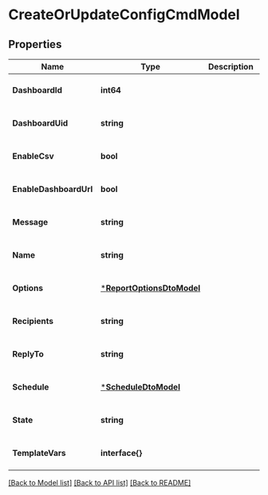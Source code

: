 # CreateOrUpdateConfigCmdModel

## Properties
Name | Type | Description | Notes
------------ | ------------- | ------------- | -------------
**DashboardId** | **int64** |  | [optional] [default to null]
**DashboardUid** | **string** |  | [optional] [default to null]
**EnableCsv** | **bool** |  | [optional] [default to null]
**EnableDashboardUrl** | **bool** |  | [optional] [default to null]
**Message** | **string** |  | [optional] [default to null]
**Name** | **string** |  | [optional] [default to null]
**Options** | [***ReportOptionsDtoModel**](ReportOptionsDTO.md) |  | [optional] [default to null]
**Recipients** | **string** |  | [optional] [default to null]
**ReplyTo** | **string** |  | [optional] [default to null]
**Schedule** | [***ScheduleDtoModel**](ScheduleDTO.md) |  | [optional] [default to null]
**State** | **string** |  | [optional] [default to null]
**TemplateVars** | **interface{}** |  | [optional] [default to null]

[[Back to Model list]](../README.md#documentation-for-models) [[Back to API list]](../README.md#documentation-for-api-endpoints) [[Back to README]](../README.md)


